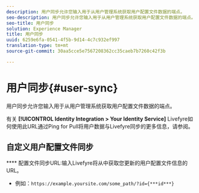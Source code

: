 ```yaml
---
description: 用户同步允许您输入用于从用户管理系统获取用户配置文件数据的端点。
seo-description: 用户同步允许您输入用于从用户管理系统获取用户配置文件数据的端点。
seo-title: 用户同步
solution: Experience Manager
title: 用户同步
uuid: 6259e6fa-0541-4f5b-9d14-4c7c932ef997
translation-type: tm+mt
source-git-commit: 30aa5cce5e7567208362cc35caeb7b7260c42f3b

---
```



# 用户同步{#user-sync}

用户同步允许您输入用于从用户管理系统获取用户配置文件数据的端点。

有关 **[!UICONTROL Identity Integration > Your Identity Service]** Livefyre如何使用此URL通过Ping for Pull将用户数据与Livefyre同步的更多信息，请参阅。

## 自定义用户配置文件同步

**** 配置文件同步URL:输入Livefyre将从中获取您更新的用户配置文件信息的URL。
* 例如：`https://example.yoursite.com/some_path/?id={***id***}`

